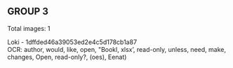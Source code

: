 ## GROUP 3
Total images: 1  

Loki - 1dffded46a39053ed2e4c5d178cb1a87  
OCR: author, would, like, open, "Bookl, xlsx’, read-only, unless, need, make, changes, Open, read-only?, (oes), Eenat)  

